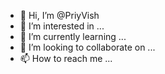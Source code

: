 - 👋 Hi, I’m @PriyVish
- 👀 I’m interested in ...
- 🌱 I’m currently learning ...
- 💞️ I’m looking to collaborate on ...
- 📫 How to reach me ...

<!---
PriyVish/PriyVish is a ✨ special ✨ repository because its `README.md` (this file) appears on your GitHub profile.
You can click the Preview link to take a look at your changes.
--->
